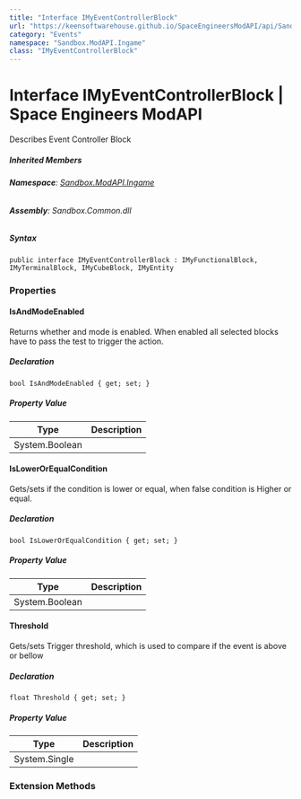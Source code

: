 ```yaml
---
title: "Interface IMyEventControllerBlock"
url: "https://keensoftwarehouse.github.io/SpaceEngineersModAPI/api/Sandbox.ModAPI.Ingame.IMyEventControllerBlock.html"
category: "Events"
namespace: "Sandbox.ModAPI.Ingame"
class: "IMyEventControllerBlock"
---
```


# Interface IMyEventControllerBlock | Space Engineers ModAPI

Describes Event Controller Block

##### Inherited Members

###### **Namespace**: [Sandbox.ModAPI.Ingame](https://keensoftwarehouse.github.io/SpaceEngineersModAPI/api/Sandbox.ModAPI.Ingame.html)

###### **Assembly**: Sandbox.Common.dll

##### Syntax

```
public interface IMyEventControllerBlock : IMyFunctionalBlock, IMyTerminalBlock, IMyCubeBlock, IMyEntity
```

### Properties

#### IsAndModeEnabled

Returns whether and mode is enabled. When enabled all selected blocks have to pass the test to trigger the action.

##### Declaration

```
bool IsAndModeEnabled { get; set; }
```

##### Property Value

| Type | Description |
| --- | --- |
| System.Boolean |     |

#### IsLowerOrEqualCondition

Gets/sets if the condition is lower or equal, when false condition is Higher or equal.

##### Declaration

```
bool IsLowerOrEqualCondition { get; set; }
```

##### Property Value

| Type | Description |
| --- | --- |
| System.Boolean |     |

#### Threshold

Gets/sets Trigger threshold, which is used to compare if the event is above or bellow

##### Declaration

```
float Threshold { get; set; }
```

##### Property Value

| Type | Description |
| --- | --- |
| System.Single |     |

### Extension Methods